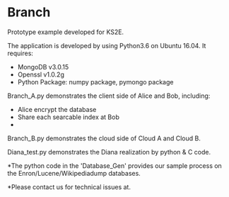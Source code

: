 # Branch
Prototype example developed for KS2E.

The application is developed by using Python3.6 on Ubuntu 16.04. It requires:
- MongoDB v3.0.15
- Openssl v1.0.2g
- Python Package: numpy package, pymongo package

Branch_A.py demonstrates the client side of Alice and Bob, including:
- Alice encrypt the database
- Share each searcable index at Bob
- 

Branch_B.py demonstrates the cloud side of Cloud A and Cloud B.

Diana_test.py demonstrates the Diana realization by python & C code.


*The python code in the 'Database_Gen' provides our sample process on the Enron/Lucene/Wikipediadump databases.

*Please contact us for technical issues at.
